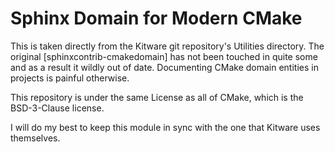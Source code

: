 # Sphinx Domain for Modern CMake

This is taken directly from the Kitware git repository's Utilities directory.
The original [sphinxcontrib-cmakedomain] has not been touched in quite some and
as a result it wildly out of date. Documenting CMake domain entities in
projects is painful otherwise.

This repository is under the same License as all of CMake, which is the
BSD-3-Clause license.

I will do my best to keep this module in sync with the one that Kitware uses
themselves.
